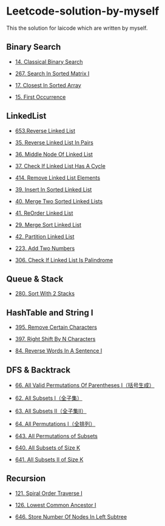 Leetcode-solution-by-myself
==
This the solution for laicode which are written by myself.

Binary Search
--

* [14. Classical Binary Search](https://github.com/yzyolala/leetcode-solution-by-myself/blob/main/14.%20Classical%20Binary%20Search.md)

* [267. Search In Sorted Matrix I](https://github.com/yzyolala/leetcode-solution-by-myself/blob/main/267.%20Search%20In%20Sorted%20Matrix%20I.md)

* [17. Closest In Sorted Array](https://github.com/yzyolala/leetcode-solution-by-myself/blob/main/17.%20Closest%20In%20Sorted%20Array.md)

* [15. First Occurrence](https://github.com/yzyolala/leetcode-solution-by-myself/edit/main/15.%20First%20Occurrence.md)

LinkedList
--

* [653.Reverse Linked List ](https://github.com/yzyolala/leetcode-solution-by-myself/blob/main/653.%20Reverse%20Linked%20List.md)

* [35. Reverse Linked List In Pairs](https://github.com/yzyolala/leetcode-solution-by-myself/blob/main/35.%20Reverse%20Linked%20List%20In%20Pairs.md)

* [36. Middle Node Of Linked List](https://github.com/yzyolala/leetcode-solution-by-myself/blob/main/36.%20Middle%20Node%20Of%20Linked%20List.md)

* [37. Check If Linked List Has A Cycle](https://github.com/yzyolala/leetcode-solution-by-myself/blob/main/37.%20Check%20If%20Linked%20List%20Has%20A%20Cycle.md)

* [414. Remove Linked List Elements](https://github.com/yzyolala/leetcode-solution-by-myself/blob/main/414.%20Remove%20Linked%20List%20Elements.md)

* [39. Insert In Sorted Linked List](https://github.com/yzyolala/leetcode-solution-by-myself/blob/main/39.%20Insert%20In%20Sorted%20Linked%20List.md)

* [40. Merge Two Sorted Linked Lists](https://github.com/yzyolala/leetcode-solution-by-myself/blob/main/40.%20Merge%20Two%20Sorted%20Linked%20Lists.md)

* [41. ReOrder Linked List](https://github.com/yzyolala/leetcode-solution-by-myself/blob/main/41.%20ReOrder%20Linked%20List.md)

* [29. Merge Sort Linked List](https://github.com/yzyolala/leetcode-solution-by-myself/blob/main/29.%20Merge%20Sort%20Linked%20List.md)

* [42. Partition Linked List](https://github.com/yzyolala/leetcode-solution-by-myself/blob/main/42.%20Partition%20Linked%20List.md)

* [223. Add Two Numbers](https://github.com/yzyolala/leetcode-solution-by-myself/blob/main/223.%20Add%20Two%20Numbers.md)

* [306. Check If Linked List Is Palindrome](https://github.com/yzyolala/leetcode-solution-by-myself/blob/main/306.%20Check%20If%20Linked%20List%20Is%20Palindrome.md)

Queue & Stack
--

* [280. Sort With 2 Stacks](https://github.com/yzyolala/leetcode-solution-by-myself/blob/main/280.%20Sort%20With%202%20Stacks.md)

HashTable and String I
--

* [395. Remove Certain Characters](https://github.com/yzyolala/leetcode-solution-by-myself/blob/main/395.%20Remove%20Certain%20Characters.md)

* [397. Right Shift By N Characters](https://github.com/yzyolala/leetcode-solution-by-myself/blob/main/397.%20Right%20Shift%20By%20N%20Characters.md)

* [84. Reverse Words In A Sentence I](https://github.com/yzyolala/leetcode-solution-by-myself/blob/main/84.%20Reverse%20Words%20In%20A%20Sentence%20I.md)

DFS & Backtrack
--

* [66. All Valid Permutations Of Parentheses I（括号生成）](https://github.com/yzyolala/leetcode-solution-by-myself/blob/main/66.%20All%20Valid%20Permutations%20Of%20Parentheses%20I.md)

* [62. All Subsets I（全子集）](https://github.com/yzyolala/leetcode-solution-by-myself/blob/main/62.%20All%20Subsets%20I.md)

* [63. All Subsets II（全子集II）](https://github.com/yzyolala/leetcode-solution-by-myself/blob/main/63.%20All%20Subsets%20II.md)

* [64. All Permutations I（全排列）](https://github.com/yzyolala/leetcode-solution-by-myself/blob/main/64.%20All%20Permutations%20I.md)

* [643. All Permutations of Subsets](https://github.com/yzyolala/leetcode-solution-by-myself/blob/main/643.%20All%20Permutations%20of%20Subsets.md)

* [640. All Subsets of Size K](https://github.com/yzyolala/leetcode-solution-by-myself/blob/main/640.%20All%20Subsets%20of%20Size%20K.md)

* [641. All Subsets II of Size K](https://github.com/yzyolala/leetcode-solution-by-myself/blob/main/641.%20All%20Subsets%20II%20of%20Size%20K.md)

Recursion
--

* [121. Spiral Order Traverse I](https://github.com/yzyolala/leetcode-solution-by-myself/blob/main/121.%20Spiral%20Order%20Traverse%20I.md)

* [126. Lowest Common Ancestor I](https://github.com/yzyolala/leetcode-solution-by-myself/blob/main/126.%20Lowest%20Common%20Ancestor%20I.md)

* [646. Store Number Of Nodes In Left Subtree](https://github.com/yzyolala/leetcode-solution-by-myself/blob/main/646.%20Store%20Number%20Of%20Nodes%20In%20Left%20Subtree.md)
